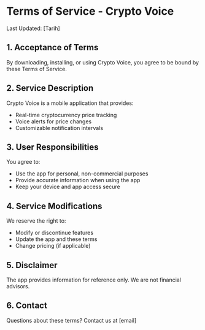 # Terms of Service - Crypto Voice

Last Updated: [Tarih]

## 1. Acceptance of Terms
By downloading, installing, or using Crypto Voice, you agree to be bound by these Terms of Service.

## 2. Service Description
Crypto Voice is a mobile application that provides:
- Real-time cryptocurrency price tracking
- Voice alerts for price changes
- Customizable notification intervals

## 3. User Responsibilities
You agree to:
- Use the app for personal, non-commercial purposes
- Provide accurate information when using the app
- Keep your device and app access secure

## 4. Service Modifications
We reserve the right to:
- Modify or discontinue features
- Update the app and these terms
- Change pricing (if applicable)

## 5. Disclaimer
The app provides information for reference only. We are not financial advisors.

## 6. Contact
Questions about these terms? Contact us at [email]
